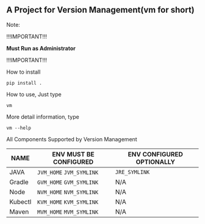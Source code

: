 ## A Project for Version Management(vm for short)

Note:

!!!IMPORTANT!!!

**Must Run as Administrator**

!!!IMPORTANT!!!


How to install

```
pip install .
```

How to use, Just type

```
vm
```

More detail information, type

```
vm --help
```

All Components Supported by Version Management

|  NAME   | ENV MUST BE CONFIGURED | ENV CONFIGURED OPTIONALLY |
|  ----  | ----  | ----  |
| JAVA  | ``JVM_HOME`` ``JVM_SYMLINK`` | ``JRE_SYMLINK`` |
| Gradle  | ``GVM_HOME`` ``GVM_SYMLINK`` | N/A |
| Node  | ``NVM_HOME`` ``NVM_SYMLINK`` | N/A |
| Kubectl  | ``KVM_HOME`` ``KVM_SYMLINK`` | N/A |
| Maven  | ``MVM_HOME`` ``MVM_SYMLINK`` | N/A |
